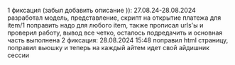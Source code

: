 1 фиксация (забыл добавить описание )):
27.08.24-28.08.2024
разработал модель, представление, скрипт на открытие платежа для item/1 поправить надо для любого item, также прописал urls'ы и проверил работу, вывод все четко, осталось подредачить и основная часть выполнена
2 фиксация:
28.08.2024 15:48
поправил html страницу, поправил вьюшку и теперь на каждый айтем идет свой айдишник сессии
